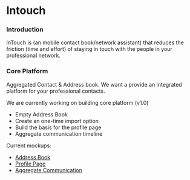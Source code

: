 <h1> Intouch </h1>

<h3> Introduction </h3>

InTouch is (an mobile contact book/network assistant) that reduces the friction (time and effort) of staying in touch with the people in your professional network.

<h3> Core Platform </h3>

Aggregated Contact & Address book. We want a provide an integrated platform for your professional contacts.

We are currently working on building core platform (v1.0)
<ul style="list-style-type:disc">
  <li>Empty Address Book</li>
  <li>Create an one-time import option</li>
  <li>Build the basis for the profile page</li>
  <li>Aggregate communication timeline</li>
</ul>

Current mockups:

<ul style="list-style-type:disc">
  <li><a href="https://drive.google.com/open?id=0BzXbtY5kCYAtalo5czRuZXhWbjQ"> Address Book </a></li>
  <li><a href="https://drive.google.com/open?id=0BzXbtY5kCYAtZV9jbUtuMHpfV3M"> Profile Page </a></li>
  <li><a href="https://drive.google.com/open?id=0BzXbtY5kCYAtSUd5eGl3aFV4aHM"> Aggregate Communication </a></li>
</ul>





